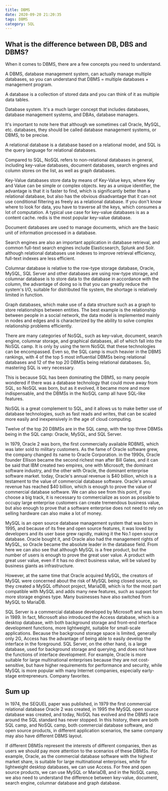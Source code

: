```yaml
---
title: DBMS
date: 2020-09-20 21:20:35
tags: DBMS
category: SQL
---
```

## What is the difference between DB, DBS and DBMS?

When it comes to DBMS, there are a few concepts you need to understand.

A DBMS, database management system, can actually manage multiple databases, so you can understand that DBMS = multiple databases + management program.

A database is a collection of stored data and you can think of it as multiple data tables.

Database system. It's a much larger concept that includes databases, database management systems, and DBAs, database managers.

It's important to note here that although we sometimes call Oracle, MySQL, etc. databases, they should be called database management systems, or DBMS, to be precise.

A relational database is a database based on a relational model, and SQL is the query language for relational databases.

Compared to SQL, NoSQL refers to non-relational databases in general, including key-value databases, document databases, search engines and column stores on the list, as well as graph databases.

Key-Value databases store data by means of Key-Value keys, where Key and Value can be simple or complex objects. key as a unique identifier, the advantage is that it is faster to find, which is significantly better than a relational database, but also has the obvious disadvantage that it can not use conditional filtering as freely as a relational database. If you don't know where to look for data, you have to traverse all the keys, which consumes a lot of computation. A typical use case for key-value databases is as a content cache. redis is the most popular key-value database.

Document databases are used to manage documents, which are the basic unit of information processed in a database.

Search engines are also an important application in database retrieval, and common full-text search engines include Elasticsearch, Splunk and Solr. although relational databases use indexes to improve retrieval efficiency, full-text indexes are less efficient.

Columnar database is relative to the row-type storage database, Oracle, MySQL, SQL Server and other databases are using row-type storage, and columnar database is to store data to the database in accordance with the column, the advantage of doing so is that you can greatly reduce the system's I/O, suitable for distributed file system, the shortage is relatively limited in function.

Graph databases, which make use of a data structure such as a graph to store relationships between entities. The best example is the relationship between people in a social network, the data model is implemented mainly in nodes and edges and is characterized by the ability to solve complex relationship problems efficiently.

There are many categories of NoSQL, such as key-value, document, search engine, columnar storage, and graphical databases, all of which fall into the NoSQL camp. It is only by using the term NoSQL that these technologies can be encompassed. Even so, the SQL camp is much heavier in the DBMS rankings, with 4 of the top 5 most influential DBMSs being relational databases and 12 of the top 20 DBMSs being relational databases. So, mastering SQL is very necessary.

This is because SQL has been dominating the DBMS, so many people wondered if there was a database technology that could move away from SQL, so NoSQL was born, but as it evolved, it became more and more indispensable, and the DBMSs in the NoSQL camp all have SQL-like features.

NoSQL is a great complement to SQL, and it allows us to make better use of database technologies, such as fast reads and writes, that can be scaled more easily and inexpensively in the age of cloud computing.

Twelve of the top 20 DBMSs are in the SQL camp, with the top three DBMSs being in the SQL camp: Oracle, MySQL, and SQL Server.

In 1979, Oracle 2 was born, the first commercially available RDBMS, which was later sold to military customers. As the fame of Oracle software grew, the company changed its name to Oracle Corporation. in the 1990s, Oracle founder Ellison became the second richest man after Bill Gates, and it can be said that IBM created two empires, one with Microsoft, the dominant software industry, and the other with Oracle, the dominant enterprise software market. today, Oracle's annual revenue is $40 billion, which is a testament to the value of commercial database software. Oracle's annual revenue has reached $40 billion, which is enough to prove the value of commercial database software. We can also see from this point, if you choose a big track, it is necessary to commercialize as soon as possible to occupy large enterprise customers can create tremendous business value, but also enough to prove that a software enterprise does not need to rely on selling hardware can also make a lot of money.

MySQL is an open source database management system that was born in 1995, and because of its free and open source features, it was loved by developers and its user base grew rapidly, making it the No.1 open source database. Oracle bought it, and Oracle also had the management rights of MySQL, so Oracle became the absolute leader in the database field. From here we can also see that although MySQL is a free product, but the number of users is enough to prove the great user value. A product with great user value, even if it has no direct business value, will be valued by business giants as infrastructure.

However, at the same time that Oracle acquired MySQL, the creators of MySQL were concerned about the risk of MySQL being closed source, so they created a MySQL offshoot project, MariaDB, which is for the most part compatible with MySQL and adds many new features, such as support for more storage engines type. Many businesses have also switched from MySQL to MariaDB.

SQL Server is a commercial database developed by Microsoft and was born in 1989. In fact, Microsoft also introduced the Access database, which is a desktop database, with both background storage and front-end interface development functions, more lightweight, suitable for small-scale applications. Because the background storage space is limited, generally only 2G, Access has the advantage of being able to easily develop the interface in the foreground. SQL Server, on the other hand, is a large database, used for background storage and querying, and does not have the functions of interface development. For example, Oracle is more suitable for large multinational enterprises because they are not cost-sensitive, but have higher requirements for performance and security, while MySQL is more popular with many Internet companies, especially early-stage entrepreneurs. Company favorites.

## Sum up
In 1974, the SEQUEL paper was published, in 1979 the first commercial relational database Oracle 2 was created, in 1995 the MySQL open source database was created, and today, NoSQL has evolved and the DBMS race around the SQL standard has never stopped. In this history, there are both SQL camp, and NoSQL camp, both commercial database software, and open source products, in different application scenarios, the same company may also have different DBMS layout.

If different DBMSs represent the interests of different companies, then as users we should pay more attention to the scenarios of these DBMSs. For example, Oracle, as the commercial database software with the highest market share, is suitable for large multinational enterprises, while for lightweight desktop databases, we can use Access. For free and open source products, we can use MySQL or MariaDB, and in the NoSQL camp, we also need to understand the difference between key-value, document, search engine, columnar database and graph database.

